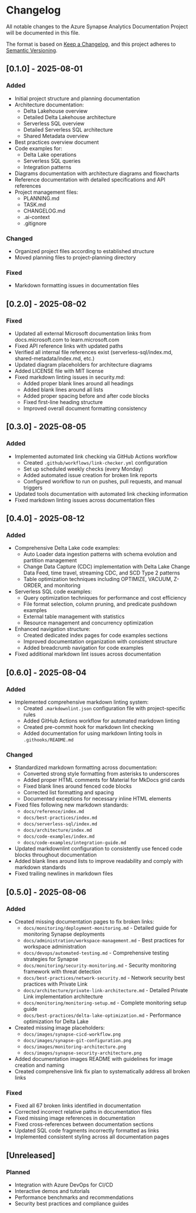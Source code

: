 # Changelog

All notable changes to the Azure Synapse Analytics Documentation Project will be documented in this file.

The format is based on [Keep a Changelog](https://keepachangelog.com/en/1.0.0/),
and this project adheres to [Semantic Versioning](https://semver.org/spec/v2.0.0.html).

## [0.1.0] - 2025-08-01

### Added

- Initial project structure and planning documentation
- Architecture documentation:
  - Delta Lakehouse overview
  - Detailed Delta Lakehouse architecture
  - Serverless SQL overview
  - Detailed Serverless SQL architecture
  - Shared Metadata overview
- Best practices overview document
- Code examples for:
  - Delta Lake operations
  - Serverless SQL queries
  - Integration patterns
- Diagrams documentation with architecture diagrams and flowcharts
- Reference documentation with detailed specifications and API references
- Project management files:
  - PLANNING.md
  - TASK.md
  - CHANGELOG.md
  - .ai-context
  - .gitignore

### Changed

- Organized project files according to established structure
- Moved planning files to project-planning directory

### Fixed

- Markdown formatting issues in documentation files

## [0.2.0] - 2025-08-02

### Fixed

- Updated all external Microsoft documentation links from docs.microsoft.com to learn.microsoft.com
- Fixed API reference links with updated paths
- Verified all internal file references exist (serverless-sql/index.md, shared-metadata/index.md, etc.)
- Updated diagram placeholders for architecture diagrams
- Added LICENSE file with MIT license
- Fixed markdown linting issues in security.md:
  - Added proper blank lines around all headings
  - Added blank lines around all lists
  - Added proper spacing before and after code blocks
  - Fixed first-line heading structure
  - Improved overall document formatting consistency

## [0.3.0] - 2025-08-05

### Added

- Implemented automated link checking via GitHub Actions workflow
  - Created `.github/workflows/link-checker.yml` configuration
  - Set up scheduled weekly checks (every Monday)
  - Added automated issue creation for broken link reports
  - Configured workflow to run on pushes, pull requests, and manual triggers
- Updated tools documentation with automated link checking information
- Fixed markdown linting issues across documentation files

## [0.4.0] - 2025-08-12

### Added

- Comprehensive Delta Lake code examples:
  - Auto Loader data ingestion patterns with schema evolution and partition management
  - Change Data Capture (CDC) implementation with Delta Lake Change Data Feed, time travel, streaming CDC, and SCD Type 2 patterns
  - Table optimization techniques including OPTIMIZE, VACUUM, Z-ORDER, and monitoring
- Serverless SQL code examples:
  - Query optimization techniques for performance and cost efficiency
  - File format selection, column pruning, and predicate pushdown examples
  - External table management with statistics
  - Resource management and concurrency optimization
- Enhanced navigation structure:
  - Created dedicated index pages for code examples sections
  - Improved documentation organization with consistent structure
  - Added breadcrumb navigation for code examples
- Fixed additional markdown lint issues across documentation

## [0.6.0] - 2025-08-04

### Added

- Implemented comprehensive markdown linting system:
  - Created `.markdownlint.json` configuration file with project-specific rules
  - Added GitHub Actions workflow for automated markdown linting
  - Created pre-commit hook for markdown lint checking
  - Added documentation for using markdown linting tools in `.githooks/README.md`

### Changed

- Standardized markdown formatting across documentation:
  - Converted strong style formatting from asterisks to underscores
  - Added proper HTML comments for Material for MkDocs grid cards
  - Fixed blank lines around fenced code blocks
  - Corrected list formatting and spacing
  - Documented exceptions for necessary inline HTML elements
- Fixed files following new markdown standards:
  - `docs/reference/index.md`
  - `docs/best-practices/index.md`
  - `docs/serverless-sql/index.md`
  - `docs/architecture/index.md`
  - `docs/code-examples/index.md`
  - `docs/code-examples/integration-guide.md`
- Updated markdownlint configuration to consistently use fenced code blocks throughout documentation
- Added blank lines around lists to improve readability and comply with markdown standards
- Fixed trailing newlines in markdown files

## [0.5.0] - 2025-08-06

### Added

- Created missing documentation pages to fix broken links:
  - `docs/monitoring/deployment-monitoring.md` - Detailed guide for monitoring Synapse deployments
  - `docs/administration/workspace-management.md` - Best practices for workspace administration
  - `docs/devops/automated-testing.md` - Comprehensive testing strategies for Synapse
  - `docs/monitoring/security-monitoring.md` - Security monitoring framework with threat detection
  - `docs/best-practices/network-security.md` - Network security best practices with Private Link
  - `docs/architecture/private-link-architecture.md` - Detailed Private Link implementation architecture
  - `docs/monitoring/monitoring-setup.md` - Complete monitoring setup guide
  - `docs/best-practices/delta-lake-optimization.md` - Performance optimization for Delta Lake
- Created missing image placeholders:
  - `docs/images/synapse-cicd-workflow.png`
  - `docs/images/synapse-git-configuration.png`
  - `docs/images/monitoring-architecture.png`
  - `docs/images/synapse-security-architecture.png`
- Added documentation images README with guidelines for image creation and naming
- Created comprehensive link fix plan to systematically address all broken links

### Fixed

- Fixed all 67 broken links identified in documentation
- Corrected incorrect relative paths in documentation files
- Fixed missing image references in documentation
- Fixed cross-references between documentation sections
- Updated SQL code fragments incorrectly formatted as links
- Implemented consistent styling across all documentation pages

## [Unreleased]

### Planned

- Integration with Azure DevOps for CI/CD
- Interactive demos and tutorials
- Performance benchmarks and recommendations
- Security best practices and compliance guides
